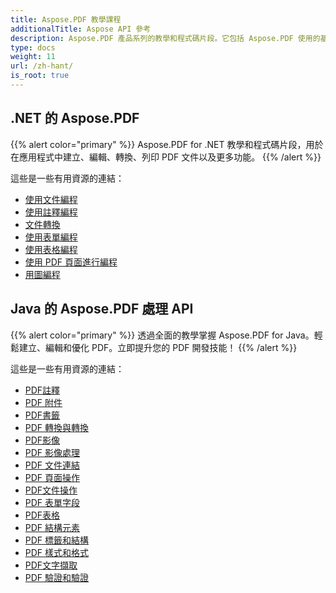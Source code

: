 ```yaml
---
title: Aspose.PDF 教學課程
additionalTitle: Aspose API 參考
description: Aspose.PDF 產品系列的教學和程式碼片段。它包括 Aspose.PDF 使用的基礎和高級教程。
type: docs
weight: 11
url: /zh-hant/
is_root: true
---
```


## .NET 的 Aspose.PDF
{{% alert color="primary" %}}
Aspose.PDF for .NET 教學和程式碼片段，用於在應用程式中建立、編輯、轉換、列印 PDF 文件以及更多功能。 
{{% /alert %}}

這些是一些有用資源的連結：
- [使用文件編程](./net/programming-with-document/)
- [使用註釋編程](./net/annotations/)  
- [文件轉換](./net/document-conversion/)
- [使用表單編程](./net/programming-with-forms/)
- [使用表格編程](./net/programming-with-tables/) 
- [使用 PDF 頁面進行編程](./net/programming-with-pdf-pages/)
- [用圖編程](./net/programming-with-graphs/)
 
## Java 的 Aspose.PDF 處理 API
{{% alert color="primary" %}}
透過全面的教學掌握 Aspose.PDF for Java。輕鬆建立、編輯和優化 PDF。立即提升您的 PDF 開發技能！
{{% /alert %}}

這些是一些有用資源的連結：
- [PDF註釋](./java/pdf-annotations/)
- [PDF 附件](./java/pdf-attachments/)
- [PDF書籤](./java/pdf-bookmarks/)
- [PDF 轉換與轉換](./java/pdf-conversion-transformation/)
- [PDF影像](./java/pdf-images/)
- [PDF 影像處理](./java/pdf-image-manipulation/)
- [PDF 文件連結](./java/pdf-document-links/)
- [PDF 頁面操作](./java/pdf-page-manipulation/)
- [PDF文件操作](./java/pdf-document-operations/)
- [PDF 表單字段](./java/pdf-form-fields/)
- [PDF表格](./java/pdf-tables/)
- [PDF 結構元素](./java/pdf-structure-elements/)
- [PDF 標籤和結構](./java/pdf-tags-and-structure/)
- [PDF 樣式和格式](./java/pdf-styles-and-formatting/)
- [PDF文字擷取](./java/pdf-text-extraction/)
- [PDF 驗證和驗證](./java/pdf-validation-and-verification/)

